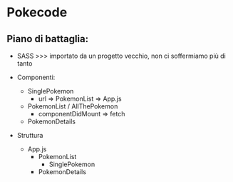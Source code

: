 # Pokecode
## Piano di battaglia: 
- SASS >>> importato da un progetto vecchio, non ci soffermiamo più di tanto

- Componenti: 
    - SinglePokemon
        - url => PokemonList => App.js 
    - PokemonList / AllThePokemon
        - componentDidMount => fetch
    - PokemonDetails

- Struttura
    - App.js
        - PokemonList
            - SinglePokemon
        - PokemonDetails

